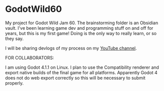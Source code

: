 # GodotWild60
My project for Godot Wild Jam 60. The brainstorming folder is an Obsidian vault. I've been learning game dev and programming stuff on and off for years, but this is my first game! Doing is the only way to really learn, or so they say.

I will be sharing devlogs of my process on my [YouTube channel](https://www.youtube.com/channel/UCkmUS6Mn76aGRC-NcJzFr-Q).

FOR COLLABORATORS:

I am using Godot 4.1.1 on Linux. I plan to use the Compatibility renderer and export native builds of the final game for all platforms. Apparently Godot 4 does not do web export correctly so this will be necessary to submit properly.